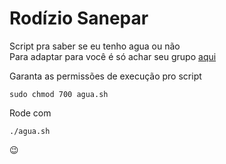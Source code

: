 # Rodízio Sanepar
Script pra saber se eu tenho agua ou não <br />
Para adaptar para você é só achar seu grupo [aqui](http://site.sanepar.com.br/grupos-rodizio)

Garanta as permissões de execução pro script
```
sudo chmod 700 agua.sh
``` 
Rode com
```
./agua.sh
```

:wink:
